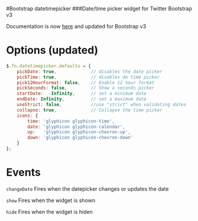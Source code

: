 #Bootstrap datetimepicker
###Date/time picker widget for Twitter Bootstrap v3

Documentation is now [here](http://eonasdan.github.io/bootstrap-datetimepicker/) and updated for Bootstrap v3

Options (updated)
=================

```js
$.fn.datetimepicker.defaults = {
    pickDate: true,             // disables the date picker
    pickTime: true,             // disables de time picker
    pick12HourFormat: false,    // Enable 12 hour format
    pickSeconds: false,         // Show a seconds picker
    startDate:  -Infinity,      // set a minimum date
    endDate: Infinity,          // set a maximum date
    useStrict: false,           //use "strict" when validating dates
    collapse: true,             // Collapse the time picker
    icons: {
        time: 'glyphicon glyphicon-time',
        date: 'glyphicon glyphicon-calendar',
        up:   'glyphicon glyphicon-chevron-up',
        down: 'glyphicon glyphicon-chevron-down'
    }
};
```

Events
======
`changeDate`
Fires when the datepicker changes or updates the date

`show`
Fires when the widget is shown

`hide`
Fires when the widget is hiden

